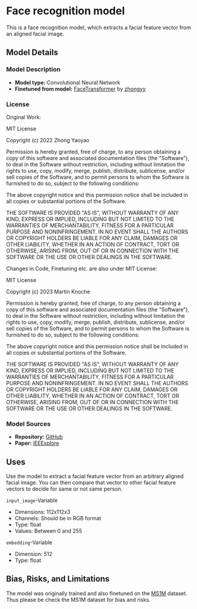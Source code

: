 # Face recognition model

This is a face recognition model, which extracts a facial feature vector from an aligned facial image.

## Model Details

### Model Description

- **Model type:** Convolutional Neural Network
- **Finetuned from model:** [FaceTransformer](https://github.com/zhongyy/Face-Transformer) by [zhongyy](https://github.com/zhongyy)

### License

Original Work:

MIT License

Copyright (c) 2022 Zhong Yaoyao

Permission is hereby granted, free of charge, to any person obtaining a copy
of this software and associated documentation files (the "Software"), to deal
in the Software without restriction, including without limitation the rights
to use, copy, modify, merge, publish, distribute, sublicense, and/or sell
copies of the Software, and to permit persons to whom the Software is
furnished to do so, subject to the following conditions:

The above copyright notice and this permission notice shall be included in all
copies or substantial portions of the Software.

THE SOFTWARE IS PROVIDED "AS IS", WITHOUT WARRANTY OF ANY KIND, EXPRESS OR
IMPLIED, INCLUDING BUT NOT LIMITED TO THE WARRANTIES OF MERCHANTABILITY,
FITNESS FOR A PARTICULAR PURPOSE AND NONINFRINGEMENT. IN NO EVENT SHALL THE
AUTHORS OR COPYRIGHT HOLDERS BE LIABLE FOR ANY CLAIM, DAMAGES OR OTHER
LIABILITY, WHETHER IN AN ACTION OF CONTRACT, TORT OR OTHERWISE, ARISING FROM,
OUT OF OR IN CONNECTION WITH THE SOFTWARE OR THE USE OR OTHER DEALINGS IN THE
SOFTWARE.

Changes in Code, Finetuning etc. are also under MIT License:

MIT License

Copyright (c) 2023 Martin Knoche

Permission is hereby granted, free of charge, to any person obtaining a copy
of this software and associated documentation files (the "Software"), to deal
in the Software without restriction, including without limitation the rights
to use, copy, modify, merge, publish, distribute, sublicense, and/or sell
copies of the Software, and to permit persons to whom the Software is
furnished to do so, subject to the following conditions:

The above copyright notice and this permission notice shall be included in all
copies or substantial portions of the Software.

THE SOFTWARE IS PROVIDED "AS IS", WITHOUT WARRANTY OF ANY KIND, EXPRESS OR
IMPLIED, INCLUDING BUT NOT LIMITED TO THE WARRANTIES OF MERCHANTABILITY,
FITNESS FOR A PARTICULAR PURPOSE AND NONINFRINGEMENT. IN NO EVENT SHALL THE
AUTHORS OR COPYRIGHT HOLDERS BE LIABLE FOR ANY CLAIM, DAMAGES OR OTHER
LIABILITY, WHETHER IN AN ACTION OF CONTRACT, TORT OR OTHERWISE, ARISING FROM,
OUT OF OR IN CONNECTION WITH THE SOFTWARE OR THE USE OR OTHER DEALINGS IN THE
SOFTWARE.

### Model Sources

- **Repository:** [GitHub](https://github.com/martlgap/octuplet-loss)
- **Paper:** [IEEExplore](https://ieeexplore.ieee.org/document/10042669)

## Uses

Use the model to extract a facial feature vector from an arbitrary aligned facial image. You can then compare that vector to other facial feature vectors to decide for same or not same person.

`input_image`-Variable

- Dimensions: 112x112x3
- Channels: Should be in RGB format
- Type: float
- Values: Between 0 and 255

`embedding`-Variable

- Dimension: 512
- Type: float

## Bias, Risks, and Limitations

The model was originally trained and also finetuned on the [MS1M](https://exposing.ai/msceleb/) dataset. Thus please be check the MS1M dataset for bias and risks.
